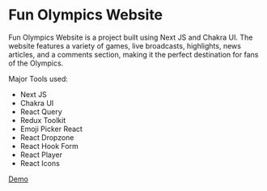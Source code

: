 # Fun Olympics Website

Fun Olympics Website is a project built using Next JS and Chakra UI. The website features a variety of games, live broadcasts, highlights, news articles, and a comments section, making it the perfect destination for fans of the Olympics.

Major Tools used:

- Next JS
- Chakra UI
- React Query
- Redux Toolkit
- Emoji Picker React
- React Dropzone
- React Hook Form
- React Player
- React Icons


[Demo](https://fun-olympics-web-app.vercel.app)
